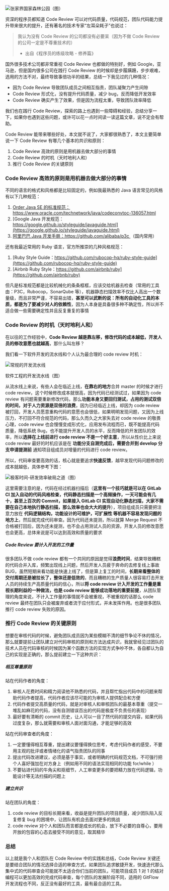 ![张家界国家森林公园（图）](https://pcloud-1258173945.cos.ap-guangzhou.myqcloud.com/uPic/pfqXqq.jpg)


资深的程序员都知道 Code Review 可以对代码质量，代码规范，团队代码能力提升带来很大的提升，还有著名的技术专家“左耳朵耗子”也说过：

> 我认为没有 Code Review 的公司都没有必要呆（因为不做 Code Review 的公司一定是不尊重技术的）
>
> - 出自《程序员的练级攻略 - 修养篇》

国外很多技术公司都非常重视 Code Review 也都做的特别好，例如 Google，亚马逊，但是国内很多公司在践行 Code Review 的时候却是步履蹒跚，步步艰难，选用的方法不对，最终导致事倍功半的结果，总结一下我见过的几种情况：

* 因为 Code Review 导致团队成员之间相互指责，团队凝聚力产生间隙
* Code Review 形式化，没有提升代码质量，减少 bug，反而降低开发效率
* Code Review 确实产生了效果，但是因为流程太重，导致团队效率降低



我们也在践行 Code Review，探索的路上也遇到一些障碍和经验，总结分享一下，如果你也遇到这些问题，或许可以花一点时间读一读这篇文章，说不定会有帮助。

Code Review 能带来哪些好处，本文就不说了，大家都很熟悉了，本文主要简单说一下 Code Review 有哪几个基本的共识和原则：

1. Code Review 高效的原则是用机器去做大部分的事情
2. Code Review 的时机（天时地利人和）
3. 推行 Code Review 的关键原则



### Code Review 高效的原则是用机器去做大部分的事情

不同的语言的格式和风格都是比较固定的，例如我最熟悉的 Java 语言常见的风格有以下几种规范：

1. [Order Java SE 的标准规范：https://www.oracle.com/technetwork/java/codeconvtoc-136057.html ](https://www.oracle.com/technetwork/java/codeconvtoc-136057.html)
2. [Google Java 开发规范： https://google.github.io/styleguide/javaguide.html](https://google.github.io/styleguide/javaguide.html)
3. [阿里巴巴 Java 开发手册：https://github.com/alibaba/p3c ](https://github.com/alibaba/p3c) （国内常用）

还有我最近常用的 Ruby 语言，官方所推崇的几种风格规范：

1. [Ruby Style Guide：https://github.com/rubocop-hq/ruby-style-guide](https://github.com/rubocop-hq/ruby-style-guide)
2. [Airbnb Ruby Style：https://github.com/airbnb/ruby](https://github.com/airbnb/ruby)

但凡是标准规范都是比较机械化的条条框框，应该交给机器去检查（常用的工具由：P3C，Rubocop，SonarQube 等），机器静态扫描效率不仅比人高出一个数量级，而且非常严谨，不容易出错，**甚至可以武断的说：所有的自动化工具的本质，都是为了要减少对人的依赖性**，因为人本身是具备很多种不确定性，所以并不适合做一些需要确定性并且反复重复的事情



### Code Review 的时机（天时地利人和）

在以往的工作经验中，**Code Review 越是靠左移，修改代码的成本越低，开发人员的修改意愿也就越高**，那什么叫左移？

我们看一下软件开发的流水线和个人认为最合理的 code review 时机：

![常规的开发流水线](https://pcloud-1258173945.cos.ap-guangzhou.myqcloud.com/uPic/jvn2P8.png)

软件工程的开发流水线（图）

从流水线上来说，有些人会在临近上线，**在靠右的地方**合并 master 的时候才进行 code review，这个时候修改成本就很高，因为代码已经测试过，如果因为 code review 有问题需要重新修改代码，那么**功能本身又要回归测试，占用的测试双倍的时间，对于人力资源是双倍的浪费**，因为已经临近上线，却因为 code review 被打回，开发人员愿意重构代码的意愿也会很低，如果明明发现问题，又因为上线压力，不打回不符合规范的代码，那么久而久之大家失去对 code review 的敬畏心理，code review 也会慢慢变成形式化，应用发布流程而已，既不能提高代码质量，降低系统 Bug，也不能提升开发人员的水平，反而降低的开发团队的效率，所以**选择在上线前进行 code review 不是一个好主意**，所以从性价比上来说 code review 最好的时机应该是在 **功能分支自测完成后，需要合并到 develop 分支申请提测前** 通知项目组成员对增量的代码进行 code review。

所以，代码审查要高效的话，核心就是要追求**快速反馈**，越早发现代码问题修改的成本就越低，具体参考下图：

![极客时间-研发效率破局之道（图）](https://pcloud-1258173945.cos.ap-guangzhou.myqcloud.com/uPic/CKScMs.png)

这里需要注意的是，代码在经过机器扫描后（**这里有一个技巧就是可以在 GitLab CI 加入自动的代码风格检查，代码静态扫描是一个高频操作，一天可能会有几十，甚至上百次的 Commit，如果接入 GitLab CI 实现自动化静态扫描，大家不需要在自己本地执行静态扫描，那么效率也会大大的提升**），项目组成员只需要把注意力放在 **代码逻辑结构，功能设计的可维护，可扩展性 等机器不容易发现问题的地方上**，然后就完成代码审查。因为代码还未提测，所以就算 Merge Request 不合格被打回后，因为还未提测，也不会占用测试人员的资源，开发人员的修改意愿也会更高，总体来说是可以达到高效和质量的要求

##### Code Review 要计入开发的工作量

很多团队不做 code review 都有一个共同的原因是觉得**浪费时间**，结果导致糟糕的代码合并入库，频繁出现线上问题，然后开发人员疲于奔命的去修复线上事故 BUG，虽然短期来看功能是快速上线了，但是算上复工的时间，**长期来看整体的交付周期还是被拉长了，整体还是低效的**，而且糟糕的生产质量人很容易打击开发人员的持续生产高质量代码的信心，所以**将 code review 计入开发的工作量是重视长期利益的一种做法，也是 code review 能够成功落地的重要前提**，从团队管理的角度来说，不计入工作量的事情就不会被重视，不被重视的话那么 code review 最终在团队只会被废弃或者流于应付形式，并未发挥作用。也是很多团队推行 code review 失败的原因。



### 推行 Code Review 的关键原则

想要在审核代码的时候，避免团队成员因为某些模糊不清的细节争论不休的情况，那么就要提前让团队建立对代码审核的原则和方法达成共识，我就曾经见过团队的技术人员在代码审核的时候因为某个函数方法的实现方式争吵不休，各自都认为自己的实现是正确的，那么提前建立一下这种共识：

##### 相互尊重原则

站在代码作者的角度：

1. 审核人花费时间和精力阅读他不熟悉的代码，并且帮忙指出代码中的问题来帮助代码作者提高，代码作者应该尽可能的为审核人提供配合和方便
2. 代码作者提交高质量的代码，就是对审核人和审核团队的最基本尊重（提交一堆乱如麻花的代码，没有自测错误百出的代码是极度不负责任的表现）
3. 最好要有清晰的 commit 历史，让人可以一目了然代码的提交内容，如果代码过度复杂，那么就需要和审核人面对面沟通，才能足够的高效



站在代码审查者的角度：

1. 一定要懂得相互尊重，提出建议要懂得换位思考，考虑代码作者的感受，不要用主观的批评或者情绪化的语气指责团队的同事
2. 提出代码改进建议，必须是基于事实，或者明确的代码规范文档，不可强行把个人喜好强加在对方身上（例如用不同的语法实现相同的功能 for/while ）
3. 不要钻进代码的牛角尖和抠细节，人工审查更多的要把精力放在代码逻辑，功能设计等无法扫描的问题上



##### 建立共识

站在团队的角度：

1. code review 的目标长期来看，收益是提升团队的项目质量，减少团队陷入反复修复 bug 的困境中，让团队有机会去面对更多的挑战
2. code review 对个人和团队而言都是成长的机会，放下不必要的自尊心，要用开放的包容的心态去接受不同的意见，取其精华



### 总结

以上就是我个人和团队在 Code Review 中的实践和总结，Code Review 关键还是要结合团队的情况选择合适的审查方式，如果团队追求敏捷开发，快速迭代那么集中式的代码审查会可能就不太适合你们当前的团队，可能项目成员 1 对 1 的结对编程可以更加高效的完成代码审查，每个团队的发展阶段不同，适用的 GitFlow 开发流程也不同，反正没有最好的工具，最有最合适的工具。
